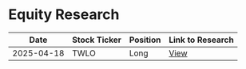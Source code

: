 # Equity Research

| Date       | Stock Ticker | Position | Link to Research                |
|------------|--------------|----------|---------------------------------|
| 2025-04-18 | TWLO         | Long     | [View](https://example.com/research/twlo) |
